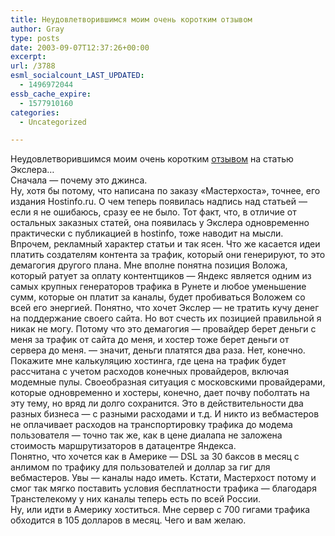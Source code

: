 ```yaml
---
title: Неудовлетворившимся моим очень коротким отзывом
author: Gray
type: posts
date: 2003-09-07T12:37:26+00:00
excerpt:
url: /3788
esml_socialcount_LAST_UPDATED:
  - 1496972044
essb_cache_expire:
  - 1577910160
categories:
  - Uncategorized

---
```








Неудовлетворившимся моим очень коротким <a href="http://www.searchengines.ru/blog/archives/001754.html" target="_blank">отзывом</a> на статью Экслера&#8230;  
Сначала &#8212; почему это джинса.  
Ну, хотя бы потому, что написана по заказу &#171;Мастерхоста&#187;, точнее, его издания Hostinfo.ru. О чем теперь появилась надпись над статьей &#8212; если я не ошибаюсь, сразу ее не было. Тот факт, что, в отличие от остальных заказных статей, она появилась у Экслера одновременно практически с публикацией в hostinfo, тоже наводит на мысли.  
Впрочем, рекламный характер статьи и так ясен. Что же касается идеи платить создателям контента за трафик, который они генерируют, то это демагогия другого плана. Мне вполне понятна позиция Воложа, который ратует за оплату контентщиков &#8212; Яндекс является одним из самых крупных генераторов трафика в Рунете и любое уменьшение сумм, которые он платит за каналы, будет пробиваться Воложем со всей его энергией. Понятно, что хочет Экслер &#8212; не тратить кучу денег на поддержание своего сайта. Но вот счесть их позицией правильной я никак не могу. Потому что это демагогия &#8212; провайдер берет деньги с меня за трафик от сайта до меня, и хостер тоже берет деньги от сервера до меня. &#8212; значит, деньги платятся два раза. Нет, конечно. Покажите мне калькуляцию хостинга, где цена на трафик будет рассчитана с учетом расходов конечных провайдеров, включая модемные пулы. Своеобразная ситуация с московскими провайдерами, которые одновременно и хостеры, конечно, дает почву поболтать на эту тему, но вряд ли долго сохранится. Это в действительности два разных бизнеса &#8212; с разными расходами и т.д. И никто из вебмастеров не оплачивает расходов на транспортировку трафика до модема пользователя &#8212; точно так же, как в цене диалапа не заложена стоимость маршрутизаторов в датацентре Яндекса.  
Понятно, что хочется как в Америке &#8212; DSL за 30 баксов в месяц с анлимом по трафику для пользователей и доллар за гиг для вебмастеров. Увы &#8212; каналы надо иметь. Кстати, Мастерхост потому и смог так мягко поставить условия бесплатности трафика &#8212; благодаря Транстелекому у них каналы теперь есть по всей России.  
Ну, или идти в Америку хоститься. Мне сервер с 700 гигами трафика обходится в 105 долларов в месяц. Чего и вам желаю.